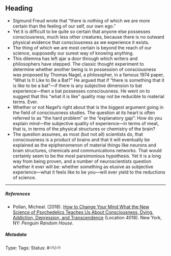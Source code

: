 ## Heading

* Sigmund Freud wrote that “there is nothing of which we are more certain than the feeling of our self, our own ego.”
* Yet it is difficult to be quite so certain that anyone else possesses consciousness, much less other creatures, because there is no outward physical evidence that consciousness as we experience it exists.
* The thing of which we are most certain is beyond the reach of our science, supposedly our surest way of knowing anything.
* This dilemma has left ajar a door through which writers and philosophers have stepped. The classic thought experiment to determine whether another being is in possession of consciousness was proposed by Thomas Nagel, a philosopher, in a famous 1974 paper, “What Is It Like to Be a Bat?” He argued that if “there is something that it is like to be a bat”—if there is any subjective dimension to bat experience—then a bat possesses consciousness. He went on to suggest that this “what it is like” quality may not be reducible to material terms. Ever.
* Whether or not Nagel’s right about that is the biggest argument going in the field of consciousness studies. The question at its heart is often referred to as “the hard problem” or the “explanatory gap”: How do you explain mind—the subjective quality of experience—in terms of meat, that is, in terms of the physical structures or chemistry of the brain?
* The question assumes, as most (but not all) scientists do, that consciousness is a product of brains and that it will eventually be explained as the epiphenomenon of material things like neurons and brain structures, chemicals and communications networks. That would certainly seem to be the most parsimonious hypothesis. Yet it is a long way from being proven, and a number of neuroscientists question whether it ever will be: whether something as elusive as subjective experience—what it feels like to be you—will ever yield to the reductions of science.

---

##### References

* Pollan, Micheal. (2018). [How to Change Your Mind What the New Science of Psychedelics Teaches Us About Consciousness, Dying, Addiction, Depression, and Transcendence](How%20to%20Change%20Your%20Mind%20What%20the%20New%20Science%20of%20Psychedelics%20Teaches%20Us%20About%20Consciousness,%20Dying,%20Addiction,%20Depression,%20and%20Transcendence.md) (Location 4018). New York, NY: *Penguin Random House*. 

##### Metadata

Type: 
Tags:
Status: #⛅️/⛅️

